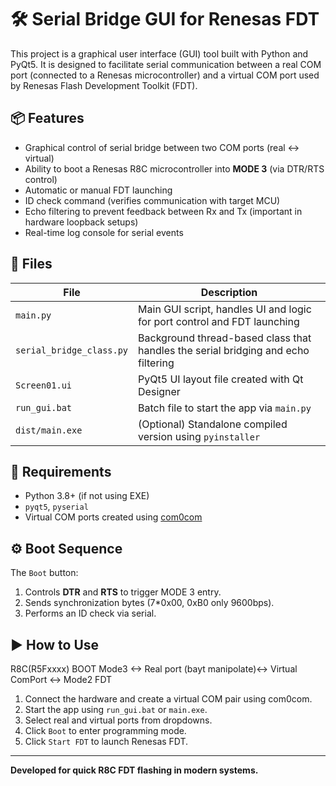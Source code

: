 # 🛠 Serial Bridge GUI for Renesas FDT

This project is a graphical user interface (GUI) tool built with Python and PyQt5. It is designed to facilitate serial communication between a real COM port (connected to a Renesas microcontroller) and a virtual COM port used by Renesas Flash Development Toolkit (FDT).

## 📦 Features

- Graphical control of serial bridge between two COM ports (real ↔ virtual)
- Ability to boot a Renesas R8C microcontroller into **MODE 3** (via DTR/RTS control)
- Automatic or manual FDT launching
- ID check command (verifies communication with target MCU)
- Echo filtering to prevent feedback between Rx and Tx (important in hardware loopback setups)
- Real-time log console for serial events

## 📂 Files

| File | Description |
|------|-------------|
| `main.py` | Main GUI script, handles UI and logic for port control and FDT launching |
| `serial_bridge_class.py` | Background thread-based class that handles the serial bridging and echo filtering |
| `Screen01.ui` | PyQt5 UI layout file created with Qt Designer |
| `run_gui.bat` | Batch file to start the app via `main.py` |
| `dist/main.exe` | (Optional) Standalone compiled version using `pyinstaller` |

## 🧰 Requirements

- Python 3.8+ (if not using EXE)
- `pyqt5`, `pyserial`
- Virtual COM ports created using [com0com](https://sourceforge.net/projects/com0com/)

## ⚙️ Boot Sequence

The `Boot` button:
1. Controls **DTR** and **RTS** to trigger MODE 3 entry.
2. Sends synchronization bytes (7*0x00, 0xB0  only 9600bps).
3. Performs an ID check via serial.

## ▶ How to Use
R8C(R5Fxxxx) BOOT Mode3 <-> Real port (bayt manipolate)<-> Virtual ComPort <-> Mode2 FDT
1. Connect the hardware and create a virtual COM pair using com0com.
2. Start the app using `run_gui.bat` or `main.exe`.
3. Select real and virtual ports from dropdowns.
4. Click `Boot` to enter programming mode.
5. Click `Start FDT` to launch Renesas FDT.

---

**Developed for quick R8C FDT flashing in modern systems.**

